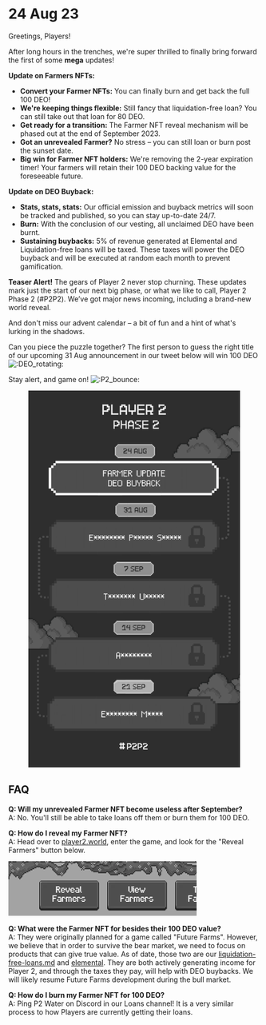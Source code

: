 # 24 Aug 23

Greetings, Players!

After long hours in the trenches, we're super thrilled to finally bring forward the first of some **mega** updates!

**Update on Farmers NFTs:**&#x20;

* **Convert your Farmer NFTs:** You can finally burn and get back the full 100 DEO!
* **We're keeping things flexible:** Still fancy that liquidation-free loan? You can still take out that loan for 80 DEO.
* **Get ready for a transition:** The Farmer NFT reveal mechanism will be phased out at the end of September 2023.
* **Got an unrevealed Farmer?** No stress – you can still loan or burn post the sunset date.
* **Big win for Farmer NFT holders:** We're removing the 2-year expiration timer! Your farmers will retain their 100 DEO backing value for the foreseeable future.

**Update on DEO Buyback:**

* **Stats, stats, stats:** Our official emission and buyback metrics will soon be tracked and published, so you can stay up-to-date 24/7.
* **Burn:** With the conclusion of our vesting, all unclaimed DEO have been burnt.
* **Sustaining buybacks:** 5% of revenue generated at Elemental and Liquidation-free loans will be taxed. These taxes will power the DEO buyback and will be executed at random each month to prevent gamification.

**Teaser Alert!** The gears of Player 2 never stop churning. These updates mark just the start of our next big phase, or what we like to call, Player 2 Phase 2 (#P2P2). We’ve got major news incoming, including a brand-new world reveal.

And don't miss our advent calendar – a bit of fun and a hint of what's lurking in the shadows.

Can you piece the puzzle together? The first person to guess the right title of our upcoming 31 Aug announcement in our tweet below will win 100 DEO ![:DEO\_rotating:](https://cdn.discordapp.com/emojis/1065662820072558735.gif?size=44\&quality=lossless)

Stay alert, and game on! ![:P2\_bounce:](https://cdn.discordapp.com/emojis/922304279073665144.gif?size=44\&quality=lossless)

<figure><img src="../.gitbook/assets/PLAYER_2_PHASE_2_1.png" alt=""><figcaption></figcaption></figure>

## FAQ

**Q: Will my unrevealed Farmer NFT become useless after September?**\
A: No. You'll still be able to take loans off them or burn them for 100 DEO.

**Q: How do I reveal my Farmer NFT?**\
A: Head over to [player2.world](https://player2.world), enter the game, and look for the "Reveal Farmers" button below.

![](<../.gitbook/assets/image (1).png>)

**Q: What were the Farmer NFT for besides their 100 DEO value?**\
A: They were originally planned for a game called "Future Farms". However, we believe that in order to survive the bear market, we need to focus on products that can give true value. As of date, those two are our [liquidation-free-loans.md](../businesses/liquidation-free-loans.md "mention") and [elemental](../businesses/elemental/ "mention"). They are both actively generating income for Player 2, and through the taxes they pay, will help with DEO buybacks. We will likely resume Future Farms development during the bull market.

**Q: How do I burn my Farmer NFT for 100 DEO?**\
A: Ping P2 Water on Discord in our Loans channel! It is a very similar process to how Players are currently getting their loans.
